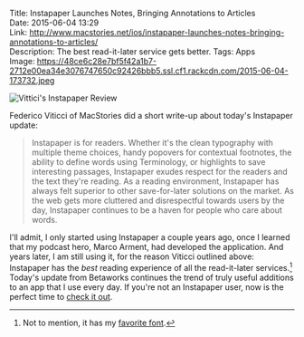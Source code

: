 Title: Instapaper Launches Notes, Bringing Annotations to Articles  
Date: 2015-06-04 13:29  
Link: http://www.macstories.net/ios/instapaper-launches-notes-bringing-annotations-to-articles/  
Description: The best read-it-later service gets better. 
Tags: Apps  
Image: https://48ce6c28e7bf5f42a1b7-2712e00ea34e3076747650c92426bbb5.ssl.cf1.rackcdn.com/2015-06-04-173732.jpeg  

![Vittici's Instapaper Review][1]

Federico Viticci of MacStories did a short write-up about today's Instapaper update:

> Instapaper is for readers. Whether it's the clean typography with multiple theme choices, handy popovers for contextual footnotes, the ability to define words using Terminology, or highlights to save interesting passages, Instapaper exudes respect for the readers and the text they're reading. As a reading environment, Instapaper has always felt superior to other save-for-later solutions on the market. As the web gets more cluttered and disrespectful towards users by the day, Instapaper continues to be a haven for people who care about words.

I'll admit, I only started using Instapaper a couple years ago, once I learned that my podcast hero, Marco Arment, had developed the application. And years later, I am still using it, for the reason Viticci outlined above: Instapaper has the *best* reading experience of all the read-it-later services.[^1] Today's update from Betaworks continues the trend of truly useful additions to an app that I use every day. If you're not an Instapaper user, now is the perfect time to [check it out][2].

[^1]: Not to mention, it has my [favorite font][a].

[a]: http://www.typography.com/fonts/ideal-sans/overview/ "Ideal Sans"

[1]: https://48ce6c28e7bf5f42a1b7-2712e00ea34e3076747650c92426bbb5.ssl.cf1.rackcdn.com/2015-06-04-173732.jpeg "Vittici's Instapaper Review"
[2]: https://itunes.apple.com/us/app/instapaper/id288545208?mt=8&at=1l3vx9s "Instapaper on the App Store"
